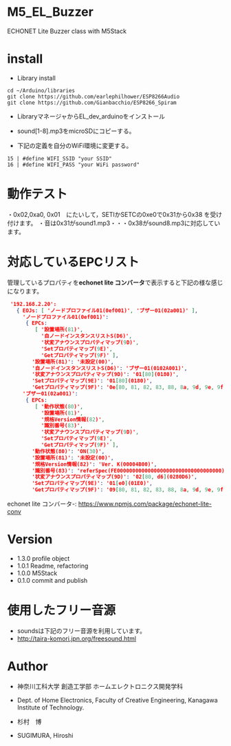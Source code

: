# M5_EL_Buzzer
ECHONET Lite Buzzer class with M5Stack


# install

- Library install

```
cd ~/Arduino/libraries
git clone https://github.com/earlephilhower/ESP8266Audio
git clone https://github.com/Gianbacchio/ESP8266_Spiram
```

- LibraryマネージャからEL_dev_arduinoをインストール

- sound[1-8].mp3をmicroSDにコピーする。

- 下記の定義を自分のWiFi環境に変更する。

```
15 | #define WIFI_SSID "your SSID"
16 | #define WIFI_PASS "your WiFi password"
```


# 動作テスト

・0x02,0xa0, 0x01　にたいして，SETIかSETCの0xe0で0x31から0x38 を受け付けます。
・音は0x31がsound1.mp3・・・0x38がsound8.mp3に対応しています。


# 対応しているEPCリスト

管理しているプロパティを**echonet lite コンバータ**で表示すると下記の様な感じになります。


```JSON
 '192.168.2.20':
   { EOJs: [ 'ノードプロファイル01(0ef001)', 'ブザー01(02a001)' ],
     'ノードプロファイル01(0ef001)':
      { EPCs:
         [ '設置場所(81)',
           '自ノードインスタンスリストS(D6)',
           '状変アナウンスプロパティマップ(9D)',
           'Setプロパティマップ(9E)',
           'Getプロパティマップ(9F)' ],
        '設置場所(81)': '未設定(00)',
        '自ノードインスタンスリストS(D6)': 'ブザー01(0102A001)',
        '状変アナウンスプロパティマップ(9D)': '01[80](0180)',
        'Setプロパティマップ(9E)': '01[80](0180)',
        'Getプロパティマップ(9F)': '0e[80, 81, 82, 83, 88, 8a, 9d, 9e, 9f, d3, d4, d5, d6, d7](0E80818283888A9D9E9FD3D4D5D6D7)' },
     'ブザー01(02a001)':
      { EPCs:
         [ '動作状態(80)',
           '設置場所(81)',
           '規格Version情報(82)',
           '識別番号(83)',
           '状変アナウンスプロパティマップ(9D)',
           'Setプロパティマップ(9E)',
           'Getプロパティマップ(9F)' ],
        '動作状態(80)': 'ON(30)',
        '設置場所(81)': '未設定(00)',
        '規格Version情報(82)': 'Ver. K(00004B00)',
        '識別番号(83)': 'referSpec(FE0000000000000000000000000000000000)',
        '状変アナウンスプロパティマップ(9D)': '02[80, d6](0280D6)',
        'Setプロパティマップ(9E)': '01[e0](01E0)',
        'Getプロパティマップ(9F)': '09[80, 81, 82, 83, 88, 8a, 9d, 9e, 9f](0980818283888A9D9E9F)' } },
```

echonet lite コンバータ-: https://www.npmjs.com/package/echonet-lite-conv

# Version

- 1.3.0 profile object
- 1.0.1 Readme, refactoring
- 1.0.0 M5Stack
- 0.1.0 commit and publish


# 使用したフリー音源

- soundsは下記のフリー音源を利用しています。
 - http://taira-komori.jpn.org/freesound.html


# Author

- 神奈川工科大学 創造工学部 ホームエレクトロニクス開発学科
 - Dept. of Home Electronics, Faculty of Creative Engineering, Kanagawa Institute of Technology.

- 杉村　博
 - SUGIMURA, Hiroshi

